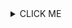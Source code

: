 
<details><summary>CLICK ME</summary>
<p>

#### yes, even hidden code blocks!

```python
print("hello world!")
```

</p>
</details>
